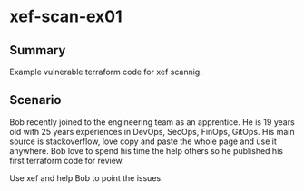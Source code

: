 # xef-scan-ex01

## Summary

Example vulnerable terraform code for xef scannig.

## Scenario

Bob recently joined to the engineering team as an apprentice. He is 19 years old with 25 years experiences in 
DevOps, SecOps, FinOps, GitOps. His main source is stackoverflow, love copy and paste the whole page and 
use it anywhere. Bob love to spend his time the help others so he published his first terraform code for review.

Use xef and help Bob to point the issues.